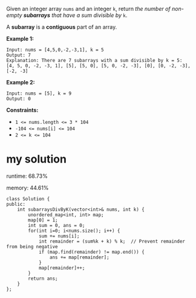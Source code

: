 Given an integer array `nums` and an integer `k`, return *the number of non-empty **subarrays** that have a sum divisible by* `k`.

A **subarray** is a **contiguous** part of an array.

 

**Example 1:**

```
Input: nums = [4,5,0,-2,-3,1], k = 5
Output: 7
Explanation: There are 7 subarrays with a sum divisible by k = 5:
[4, 5, 0, -2, -3, 1], [5], [5, 0], [5, 0, -2, -3], [0], [0, -2, -3], [-2, -3]
```

**Example 2:**

```
Input: nums = [5], k = 9
Output: 0
```

 

**Constraints:**

- `1 <= nums.length <= 3 * 104`
- `-104 <= nums[i] <= 104`
- `2 <= k <= 104`

# my solution

runtime: 68.73%

memory: 44.61%

```
class Solution {
public:
    int subarraysDivByK(vector<int>& nums, int k) {
        unordered_map<int, int> map;
        map[0] = 1;
        int sum = 0, ans = 0;
        for(int i=0; i<nums.size(); i++) {
            sum += nums[i];
            int remainder = (sum%k + k) % k;  // Prevent remainder from being negative
            if (map.find(remainder) != map.end()) {
                ans += map[remainder];
            }
            map[remainder]++;
        }
        return ans;
    }
};
```

